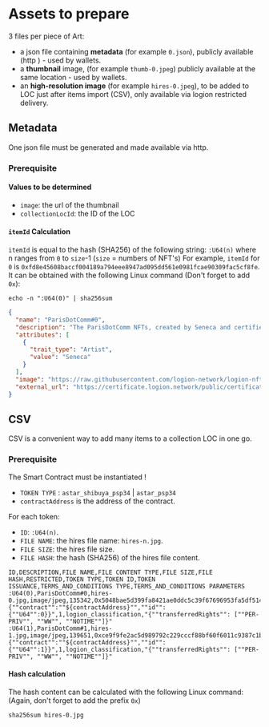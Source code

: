 # Assets to prepare 

3 files per piece of Art:
* a json file containing **metadata** (for example `0.json`), publicly available (http ) - used by wallets.
* a **thumbnail** image, (for example `thumb-0.jpeg`) publicly available at the same location - used by wallets.
* an **high-resolution image** (for example `hires-0.jpeg`), to be added to LOC just after items import (CSV), only available via logion restricted delivery.

## Metadata

One json file must be generated and made available via http.

### Prerequisite

#### Values to be determined
* `image`: the url of the thumbnail
* `collectionLocId`: the ID of the LOC

#### `itemId` Calculation
`itemId` is equal to the hash (SHA256) of the following string: `:U64(n)` where n ranges from `0` to `size`-1 (`size` = numbers of NFT's)
For example, `itemId` for `0` is `0xfd8e45608baccf004189a794eee8947ad095dd561e0981fcae90309fac5cf8fe`.
It can be obtained with the following Linux command (Don't forget to add `0x`):

`echo -n ":U64(0)" | sha256sum`

```json 
{
  "name": "ParisDotComm#0",
  "description": "The ParisDotComm NFTs, created by Seneca and certified by Logion",
  "attributes": [
    {
      "trait_type": "Artist",
      "value": "Seneca"
    }
  ],
  "image": "https://raw.githubusercontent.com/logion-network/logion-nfts/example-metadata/metadata/paris-dot-comm/thumb-0.jpg",
  "external_url": "https://certificate.logion.network/public/certificate/${collectionLocId}/${itemId}"
}
```

## CSV

CSV is a convenient way to add many items to a collection LOC in one go.

### Prerequisite

The Smart Contract must be instantiated !

* `TOKEN TYPE` : `astar_shibuya_psp34` | `astar_psp34` 
* `contractAddress` is the address of the contract.

For each token:
* `ID`: `:U64(n)`.
* `FILE NAME`: the hires file name: `hires-n.jpg`.
* `FILE SIZE`: the hires file size.
* `FILE HASH`: the hash (SHA256) of the hires file content. 


```csv
ID,DESCRIPTION,FILE NAME,FILE CONTENT TYPE,FILE SIZE,FILE HASH,RESTRICTED,TOKEN TYPE,TOKEN ID,TOKEN ISSUANCE,TERMS_AND_CONDITIONS TYPE,TERMS_AND_CONDITIONS PARAMETERS
:U64(0),ParisDotComm#0,hires-0.jpg,image/jpeg,135342,0x5048bae5d399fa8421ae0ddc5c39f67696953fa5df514b41d913736c406533c3,Y,astar_shibuya_psp34,"{""contract"":""${contractAddress}"",""id"":{""U64"":0}}",1,logion_classification,"{""transferredRights"": [""PER-PRIV"", ""WW"", ""NOTIME""]}"
:U64(1),ParisDotComm#1,hires-1.jpg,image/jpeg,139651,0xce9f9fe2ac5d989792c229cccf88bf60f6011c9387c1ba9e7dee40364b9ea726,Y,astar_shibuya_psp34,"{""contract"":""${contractAddress}"",""id"":{""U64"":1}}",1,logion_classification,"{""transferredRights"": [""PER-PRIV"", ""WW"", ""NOTIME""]}"
```

#### Hash calculation

The hash content can be calculated with the following Linux command:
(Again, don't forget to add the prefix `0x`)

`sha256sum hires-0.jpg`